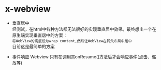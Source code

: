 # x-webview



- 垂直居中    
  经测试，在html中各种方法都无法很好的实现垂直居中效果。最终想出一个在原生端实现垂直居中的方案：    
  `将WebView的高度设为wrap_content,然后让WebView在其父布局中居中`    
  目前这是最简单的方案    
  
  
- 事件响应
  Webview 只有在调用其onResume()方法后才会响应事件(点击、缩放等)
